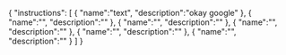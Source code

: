 {
  "instructions": [
      {
        "name":"text",
        "description":"okay google"
      },
      {
        "name":"",
        "description":""
      },
      {
        "name":"",
        "description":""
      },
      {
        "name":"",
        "description":""
      },
      {
        "name":"",
        "description":""
      },
      {
        "name":"",
        "description":""
      }
    ]
}
